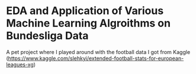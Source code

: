 # EDA and Application of Various Machine Learning Algroithms on Bundesliga Data

A pet project where I played around with the football data I got from Kaggle (https://www.kaggle.com/slehkyi/extended-football-stats-for-european-leagues-xg)
